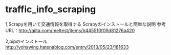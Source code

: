 # traffic_info_scraping

1,Scrapyを用いて交通情報を取得する
	Scrapyのインストールと簡単な説明
	参考URL：http://qiita.com/meltest/items/b445510f09d81276a420

2,pipのインストール
	http://yohawing.hatenablog.com/entry/2013/05/23/181633